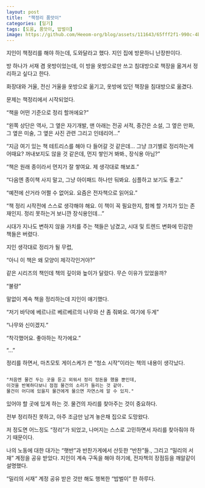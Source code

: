 ```yaml
---
layout: post
title:  "책정리 품앗이"
categories: [일기]
tags: [도움, 품앗이, 밥벌이]
image: https://github.com/Heeom-org/blog/assets/111643/65fff2f1-990c-4b1c-ad80-ee0c785c0e96
---
```


지인이 책정리를 해야 하는데, 도와달라고 했다. 지인 집에 방문하니 난장판이다.

방 하나가 서재 겸 옷방이었는데, 이 방을 옷방으로만 쓰고 침대방으로 책장을 옮겨서 정리하고 싶다고 한다.

화장대와 거울, 전신 거울을 옷방으로 옮기고, 옷방에 있던 책장을 침대방으로 옮겼다.

문제는 책정리에서 시작되었다.

“책을 어떤 기준으로 정리 할꺼에요?”

“왼쪽 상단은 역사, 그 옆은 자기개발, 맨 아래는 전공 서적, 중간은 소설, 그 옆은 만화, 그 옆은 미술, 그 옆은 사진 관련 그리고 인테리어…”

“지금 여기 있는 책 테트리스를 해야 다 들어갈 것 같은데… 그냥 크기별로 정리하는게 어때요? 꺼내보지도 않을 것 같은데, 먼지 쌓인거 봐봐., 장식용 아님?”

“책은 원래 종이라서 먼지가 잘 쌓여요. 제 생각대로 해보죠.”

“다음엔 종이책 사지 말고, 그냥 아이패드 하나만 둬봐요. 심플하고 보기도 좋고.”

“예전에 산거라 어쩔 수 없어요. 요즘은 전자책으로 읽어요.”

“책 정리 시작전에 스스로 생각해야 해요. 이 책이 꼭 필요한지, 함께 할 가치가 있는 존재인지. 정리 못하는거 보니깐 장식용인데…”

시대가 지나도 변하지 않을 가치를 주는 책들은 남겼고, 시대 및 트렌드 변화에 민감한 책들은 버렸다.

지인 생각대로 정리가 될 무렵,

“아니 이 책은 왜 모양이 제각각인거야?”

같은 시리즈의 책인데 책의 깊이와 높이가 달랐다. 무슨 이유가 있었을까? 

“불량”

말없이 계속 책을 정리하는데 지인이 얘기했다.

“저기 바닥에 베르나르 베르베르의 나무와 산 좀 줘봐요. 여기에 두게”

“나무와 신이겠지.”

“착각했어요. 좋아하는 작가에요.”

“…”

정리를 하면서, 마츠모토 게이스케가 쓴 “청소 시작”이라는 책의 내용이 생각났다.

```markdown

"처음엔 물건 두는 곳을 듣고 외워서 정리 정돈을 했을 뿐인데, 
이것을 반복하다보니 점점 물건의 소리가 들리는 것 같아.
물건이 어디에 있을지 물건에게 물으면 자연스레 알 수 있지."
```

있어야 할 곳에 있게 하는 것. 물건의 자리를 찾아주는 것이 중요하다. 

전부 정리하진 못하고, 아주 조금만 남겨 놓은채 집으로 도망왔다.

저 정도면 어느정도 “정리”가 되었고, 나머지는 스스로 고민하면서 자리를 찾아줘야 하기 때문이다.

나의 노동에 대한 대가는 “햇반”과 반찬가게에서 산듯한 “반찬”들., 그리고 “밀리의 서재” 계정을 공유 받았다. 지인이 계속 구독을 해야 하기에, 전자책의 장점등을 깨알같이 설명했다.

“밀리의 서재” 계정 공유 받은 것만 해도 행복한 “밥벌이” 한 하루다.
